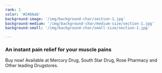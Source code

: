 ```yaml
---
rank: 1
color: '#2466ab'
background-image: '/img/background-char/section-1.jpg'
background-medium: '/img/background-char/medium-size/section-1.jpg'
background-small: '/img/background-char/small-size/section-1.jpg'

---
```

<h3>An instant pain relief for your muscle pains </h3>
<p>Buy now! Available at Mercury Drug, South Star Drug, Rose Pharmacy and Other leading Drugstores.</p>